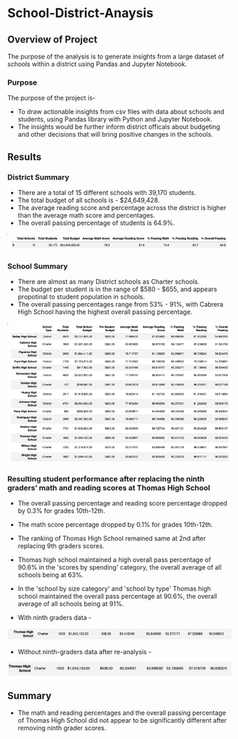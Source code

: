 # School-District-Anaysis

## Overview of Project

The purpose of the analysis is to generate insights from a large dataset of schools within a district using Pandas and Jupyter Notebook.

### Purpose

The purpose of the project is-
* To draw actionable insights from csv files with data about schools and students, using Pandas library with Python and Jupyter Notebook.
* The insights would be further inform district officals about budgeting and other decisions that will bring positive changes in the schools.

## Results

### District Summary

* There are a total of 15 different schools with 39,170 students.
* The total budget of all schools is - $24,649,428.
* The average reading score and percentage across the district is higher than the average math score and percentages.
* The overall passing percentage of students is 64.9%.

![district-summary](https://github.com/divitaN-dev/School-District-Anaysis/blob/main/resources/district_summary.png)


### School Summary

* There are almost as many District schools as Charter schools.
* The budget per student is in the range of $580 - $655, and appears propotinal to student population in schools.
* The overall passing percentages range from 53% - 91%, with Cabrera High School having the highest overall passing percentage.

![school-summary](https://github.com/divitaN-dev/School-District-Anaysis/blob/main/resources/school_summary_overall.png)


### Resulting student performance after replacing the ninth graders’ math and reading scores at Thomas High School

* The overall passing percentage and reading score percentage dropped by 0.3% for grades 10th-12th.
* The math score percentage dropped by 0.1% for grades 10th-12th.
* The ranking of Thomas High School remained same at 2nd after replacing 9th graders scores.
* Thomas high school maintained a high overall pass percentage of 90.6% in the 'scores by spending' category, the overall average of all schools being at 63%.
* In the 'school by size category' and 'school by type' Thomas high school maintained the overall pass percentage at 90.6%, the overall average of all schools being at 91%.

* With ninth graders data -

![ths-before](https://github.com/divitaN-dev/School-District-Anaysis/blob/main/resources/ths_before.png)

* Without ninth-graders data after re-analysis - 

![ths-after](https://github.com/divitaN-dev/School-District-Anaysis/blob/main/resources/ths_after.png)

## Summary

* The math and reading percentages and the overall passing percentage of Thomas High School did not appear to be significantly different after removing ninth grader scores.
